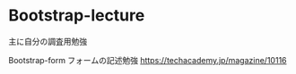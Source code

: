 <h1>Bootstrap-lecture</h1>
主に自分の調査用勉強

Bootstrap-form フォームの記述勉強
https://techacademy.jp/magazine/10116

